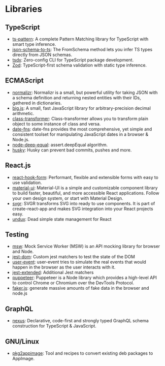 # Libraries

## TypeScript
- [ts-pattern](https://github.com/gvergnaud/ts-pattern): A complete Pattern Matching library for TypeScript with smart
  type inference.
- [json-schema-to-ts](https://github.com/ThomasAribart/json-schema-to-ts): The FromSchema method lets you infer TS types
  directly from JSON schemas.
- [tsdx](https://github.com/formium/tsdx): Zero-config CLI for TypeScript package development.
- [Zod](https://github.com/colinhacks/zod): TypeScript-first schema validation with static type inference.

## ECMAScript

- [normalizr](https://github.com/paularmstrong/normalizr): Normalizr is a small, but powerful utility for taking JSON
  with a schema definition and returning nested entities with their IDs, gathered in dictionaries. 
- [big.js](https://github.com/MikeMcl/big.js): A small, fast JavaScript library for arbitrary-precision decimal
  arithmetic.
- [class-transformer](https://github.com/typestack/class-transformer): Class-transformer allows you to transform plain
  object to some instance of class and versa. 
- [date-fns](https://github.com/date-fns/date-fns): date-fns provides the most comprehensive, yet simple and consistent
  toolset for manipulating JavaScript dates in a browser & Node.js.
- [node-deep-equal](https://github.com/inspect-js/node-deep-equal): assert.deepEqual algorithm.
- [husky](https://basarat.gitbook.io/typescript/intro-2/husky): Husky can prevent bad commits, pushes and more.

## React.js

- [react-hook-form](https://github.com/react-hook-form/react-hook-form): Performant, flexible and extensible forms with
  easy to use validation.
- [material-ui](https://github.com/mui-org/material-ui): Material-UI is a simple and customizable component library to
  build faster, beautiful, and more accessible React applications. Follow your own design system, or start with Material
  Design.
- [svgr](https://github.com/gregberge/svgr): SVGR transforms SVG into ready to use components. It is part of
  create-react-app and makes SVG integration into your React projects easy.
- [undux](https://github.com/bcherny/undux): Dead simple state management for React

## Testing

- [msw](https://github.com/mswjs/msw): Mock Service Worker (MSW) is an API mocking library for browser and Node.
- [jest-dom](https://github.com/testing-library/jest-dom): Custom jest matchers to test the state of the DOM
- [user-event](https://github.com/testing-library/user-event): user-event tries to simulate the real events that would
  happen in the browser as the user interacts with it.
- [jest-extended](https://github.com/jest-community/jest-extended): Additional Jest matchers
- [puppeteer](https://github.com/puppeteer/puppeteer): Puppeteer is a Node library which provides a high-level API to
  control Chrome or Chromium over the DevTools Protocol.
- [faker.js](https://github.com/Marak/faker.js): generate massive amounts of fake data in the browser and node.js

## GraphQL

- [nexus](https://github.com/graphql-nexus/nexus): Declarative, code-first and strongly typed GraphQL schema
  construction for TypeScript & JavaScript.

## GNU/Linux

- [pkg2appimage](https://github.com/AppImage/pkg2appimage/tree/master/recipes): Tool and recipes to convert existing deb
  packages to AppImage.
